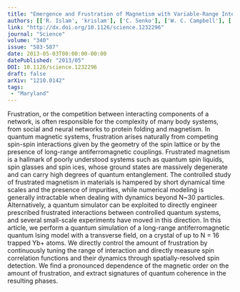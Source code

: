 ```yaml
---
title: "Emergence and Frustration of Magnetism with Variable-Range Interactions in a Quantum Simulator"
authors: [['R. Islam', 'krislam'], ['C. Senko'], ['W. C. Campbell'], ['S. Korenblit'], ['J. Smith'], ['A. Lee'], ['E. E. Edwards'], ['C. C. J. Wang'], ['J. K. Freericks'], ['C. Monroe']]
link: "http://dx.doi.org/10.1126/science.1232296"
journal: "Science"
volume: "340"
issue: "583-587"
date: 2013-05-03T00:00:00-00:00
datePublished: "2013/05"
DOI: 10.1126/science.1232296
draft: false
arXiv: "1210.0142"
tags:
 - "Maryland"
---
```



Frustration, or the competition between interacting components of a network,
is often responsible for the complexity of many body systems, from social and
neural networks to protein folding and magnetism. In quantum magnetic systems,
frustration arises naturally from competing spin-spin interactions given by the
geometry of the spin lattice or by the presence of long-range antiferromagnetic
couplings. Frustrated magnetism is a hallmark of poorly understood systems such
as quantum spin liquids, spin glasses and spin ices, whose ground states are
massively degenerate and can carry high degrees of quantum entanglement. The
controlled study of frustrated magnetism in materials is hampered by short
dynamical time scales and the presence of impurities, while numerical modeling
is generally intractable when dealing with dynamics beyond N~30 particles.
Alternatively, a quantum simulator can be exploited to directly engineer
prescribed frustrated interactions between controlled quantum systems, and
several small-scale experiments have moved in this direction. In this article,
we perform a quantum simulation of a long-range antiferromagnetic quantum Ising
model with a transverse field, on a crystal of up to N = 16 trapped Yb+ atoms.
We directly control the amount of frustration by continuously tuning the range
of interaction and directly measure spin correlation functions and their
dynamics through spatially-resolved spin detection. We find a pronounced
dependence of the magnetic order on the amount of frustration, and extract
signatures of quantum coherence in the resulting phases.

